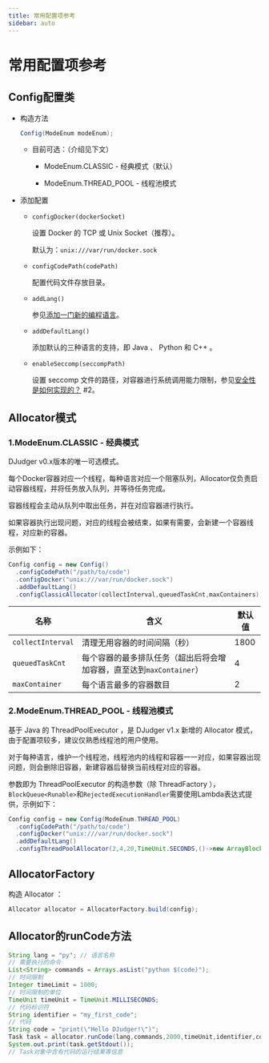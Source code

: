 ```yaml
---
title: 常用配置项参考
sidebar: auto
---
```

# 常用配置项参考

## Config配置类

* 构造方法

  ```java
  Config(ModeEnum modeEnum);
  ```

  * 目前可选：（介绍见下文）

    * ModeEnum.CLASSIC - 经典模式（默认）

    * ModeEnum.THREAD_POOL - 线程池模式

* 添加配置

  * `configDocker(dockerSocket)`

    设置 Docker 的 TCP 或 Unix Socket（推荐）。

    默认为：`unix:///var/run/docker.sock`

  * `configCodePath(codePath)`

    配置代码文件存放目录。

  * `addLang()`

    参见[添加一门新的编程语言](add-new-language.md)。

  * `addDefaultLang()`

    添加默认的三种语言的支持，即 Java 、 Python 和 C++ 。

  * `enableSeccomp(seccompPath)`

    设置 seccomp 文件的路径，对容器进行系统调用能力限制，参见[安全性是如何实现的？](how-to-be-safe.md) #2。

## Allocator模式

### 1.ModeEnum.CLASSIC - 经典模式

DJudger v0.x版本的唯一可选模式。

每个Docker容器对应一个线程，每种语言对应一个阻塞队列，Allocator仅负责启动容器线程，并将任务放入队列，并等待任务完成。

容器线程会主动从队列中取出任务，并在对应容器进行执行。

如果容器执行出现问题，对应的线程会被结束，如果有需要，会新建一个容器线程，对应新的容器。

示例如下：

```java
Config config = new Config()
  .configCodePath("/path/to/code")
  .configDocker("unix:///var/run/docker.sock")
  .addDefaultLang()
  .configClassicAllocator(collectInterval,queuedTaskCnt,maxContainers);
```

| 名称              | 含义                                                         | 默认值 |
| ----------------- | ------------------------------------------------------------ | ------ |
| `collectInterval` | 清理无用容器的时间间隔（秒）                                 | 1800   |
| `queuedTaskCnt`   | 每个容器的最多排队任务（超出后将会增加容器，直至达到`maxContainer`） | 4      |
| `maxContainer`    | 每个语言最多的容器数目                                       | 2      |

### 2.ModeEnum.THREAD_POOL - 线程池模式

基于 Java 的 ThreadPoolExecutor ，是 DJudger v1.x 新增的 Allocator 模式，由于配置项较多，建议仅熟悉线程池的用户使用。

对于每种语言，维护一个线程池，线程池内的线程和容器一一对应，如果容器出现问题，则会删除旧容器，新建容器后替换当前线程对应的容器。

参数即为 ThreadPoolExecutor 的构造参数（除 ThreadFactory ），`BlockQueue<Runable>`和`RejectedExecutionHandler`需要使用Lambda表达式提供，示例如下：

```java
Config config = new Config(ModeEnum.THREAD_POOL)
  .configCodePath("/path/to/code")
  .configDocker("unix:///var/run/docker.sock")
  .addDefaultLang()
  .configThreadPoolAllocator(2,4,20,TimeUnit.SECONDS,()->new ArrayBlockingQueue<>(10),ThreadPoolExecutor.CallerRunsPolicy::new);
```

## AllocatorFactory

构造 Allocator ：

```java
Allocator allocator = AllocatorFactory.build(config);
```

## Allocator的runCode方法

```java
String lang = "py"; // 语言名称
// 需要执行的命令
List<String> commands = Arrays.asList("python $(code)");
// 时间限制
Integer timeLimit = 1000;
// 时间限制的单位
TimeUnit timeUnit = TimeUnit.MILLISECONDS;
// 代码标识符
String identifier = "my_first_code";
// 代码
String code = "print(\"Hello DJudger!\")";
Task task = allocator.runCode(lang,commands,2000,timeUnit,identifier,code);
System.out.print(task.getStdout());
// Task对象中含有代码的运行结果等信息
```

